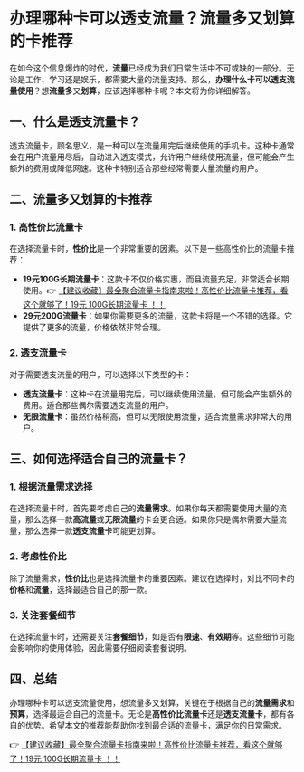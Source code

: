 # 办理哪种卡可以透支流量？流量多又划算的卡推荐

在如今这个信息爆炸的时代，**流量**已经成为我们日常生活中不可或缺的一部分。无论是工作、学习还是娱乐，都需要大量的流量支持。那么，**办理什么卡可以透支流量使用**？想**流量多**又**划算**，应该选择哪种卡呢？本文将为你详细解答。

## 一、什么是透支流量卡？

透支流量卡，顾名思义，是一种可以在流量用完后继续使用的手机卡。这种卡通常会在用户流量用尽后，自动进入透支模式，允许用户继续使用流量，但可能会产生额外的费用或降低网速。这种卡特别适合那些经常需要大量流量的用户。

## 二、流量多又划算的卡推荐

### 1. 高性价比流量卡

在选择流量卡时，**性价比**是一个非常重要的因素。以下是一些高性价比的流量卡推荐：

- **19元100G长期流量卡**：这款卡不仅价格实惠，而且流量充足，非常适合长期使用。👉 [【建议收藏】最全聚合流量卡指南来啦！高性价比流量卡推荐，看这个就够了！19元 100G长期流量卡 ！！](https://bit.ly/Liuliangka)
- **29元200G流量卡**：如果你需要更多的流量，这款卡将是一个不错的选择。它提供了更多的流量，价格依然非常合理。

### 2. 透支流量卡

对于需要透支流量的用户，可以选择以下类型的卡：

- **透支流量卡**：这种卡在流量用完后，可以继续使用流量，但可能会产生额外的费用。适合那些偶尔需要透支流量的用户。
- **无限流量卡**：虽然价格稍高，但可以无限使用流量，适合流量需求非常大的用户。

## 三、如何选择适合自己的流量卡？

### 1. 根据流量需求选择

在选择流量卡时，首先要考虑自己的**流量需求**。如果你每天都需要使用大量的流量，那么选择一款**高流量**或**无限流量**的卡会更合适。如果你只是偶尔需要大量流量，那么选择一款**透支流量卡**可能更划算。

### 2. 考虑性价比

除了流量需求，**性价比**也是选择流量卡的重要因素。建议在选择时，对比不同卡的**价格**和**流量**，选择最适合自己的那一款。

### 3. 关注套餐细节

在选择流量卡时，还需要关注**套餐细节**，如是否有**限速**、**有效期**等。这些细节可能会影响你的使用体验，因此需要仔细阅读套餐说明。

## 四、总结

办理哪种卡可以透支流量使用，想流量多又划算，关键在于根据自己的**流量需求**和**预算**，选择最适合自己的流量卡。无论是**高性价比流量卡**还是**透支流量卡**，都有各自的优势。希望本文的推荐能帮助你找到最合适的流量卡，满足你的日常需求。

👉 [【建议收藏】最全聚合流量卡指南来啦！高性价比流量卡推荐，看这个就够了！19元 100G长期流量卡 ！！](https://bit.ly/Liuliangka)